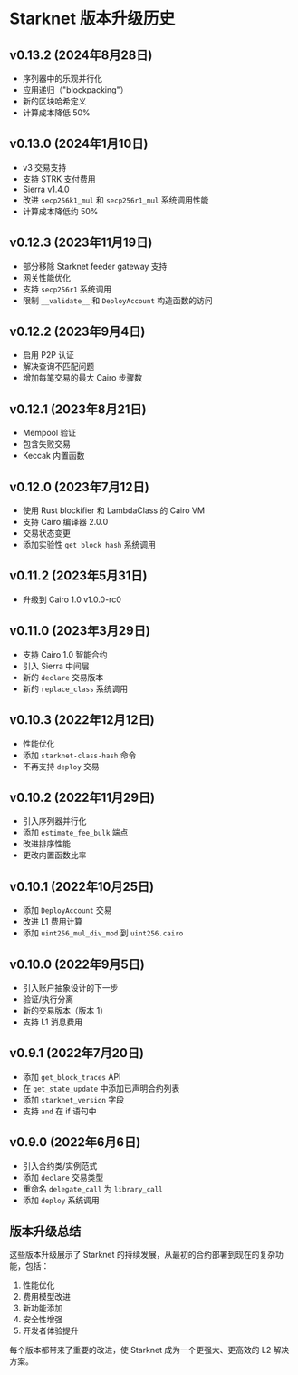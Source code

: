 # Starknet 版本升级历史

## v0.13.2 (2024年8月28日)
- 序列器中的乐观并行化
- 应用递归（"blockpacking"）
- 新的区块哈希定义
- 计算成本降低 50%

## v0.13.0 (2024年1月10日)
- v3 交易支持
- 支持 STRK 支付费用
- Sierra v1.4.0
- 改进 `secp256k1_mul` 和 `secp256r1_mul` 系统调用性能
- 计算成本降低约 50%

## v0.12.3 (2023年11月19日)
- 部分移除 Starknet feeder gateway 支持
- 网关性能优化
- 支持 `secp256r1` 系统调用
- 限制 `__validate__` 和 `DeployAccount` 构造函数的访问

## v0.12.2 (2023年9月4日)
- 启用 P2P 认证
- 解决查询不匹配问题
- 增加每笔交易的最大 Cairo 步骤数

## v0.12.1 (2023年8月21日)
- Mempool 验证
- 包含失败交易
- Keccak 内置函数

## v0.12.0 (2023年7月12日)
- 使用 Rust blockifier 和 LambdaClass 的 Cairo VM
- 支持 Cairo 编译器 2.0.0
- 交易状态变更
- 添加实验性 `get_block_hash` 系统调用

## v0.11.2 (2023年5月31日)
- 升级到 Cairo 1.0 v1.0.0-rc0

## v0.11.0 (2023年3月29日)
- 支持 Cairo 1.0 智能合约
- 引入 Sierra 中间层
- 新的 `declare` 交易版本
- 新的 `replace_class` 系统调用

## v0.10.3 (2022年12月12日)
- 性能优化
- 添加 `starknet-class-hash` 命令
- 不再支持 `deploy` 交易

## v0.10.2 (2022年11月29日)
- 引入序列器并行化
- 添加 `estimate_fee_bulk` 端点
- 改进排序性能
- 更改内置函数比率

## v0.10.1 (2022年10月25日)
- 添加 `DeployAccount` 交易
- 改进 L1 费用计算
- 添加 `uint256_mul_div_mod` 到 `uint256.cairo`

## v0.10.0 (2022年9月5日)
- 引入账户抽象设计的下一步
- 验证/执行分离
- 新的交易版本（版本 1）
- 支持 L1 消息费用

## v0.9.1 (2022年7月20日)
- 添加 `get_block_traces` API
- 在 `get_state_update` 中添加已声明合约列表
- 添加 `starknet_version` 字段
- 支持 `and` 在 if 语句中

## v0.9.0 (2022年6月6日)
- 引入合约类/实例范式
- 添加 `declare` 交易类型
- 重命名 `delegate_call` 为 `library_call`
- 添加 `deploy` 系统调用

## 版本升级总结
这些版本升级展示了 Starknet 的持续发展，从最初的合约部署到现在的复杂功能，包括：
1. 性能优化
2. 费用模型改进
3. 新功能添加
4. 安全性增强
5. 开发者体验提升

每个版本都带来了重要的改进，使 Starknet 成为一个更强大、更高效的 L2 解决方案。
